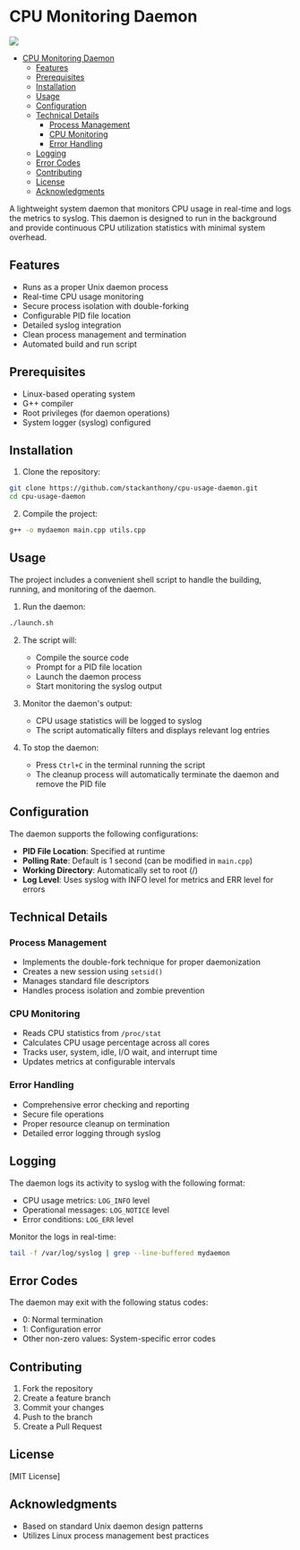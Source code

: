 # CPU Monitoring Daemon
![](https://imgur.com/a/IrAAN67)
<!--toc:start-->

- [CPU Monitoring Daemon](#cpu-monitoring-daemon)
  - [Features](#features)
  - [Prerequisites](#prerequisites)
  - [Installation](#installation)
  - [Usage](#usage)
  - [Configuration](#configuration)
  - [Technical Details](#technical-details)
    - [Process Management](#process-management)
    - [CPU Monitoring](#cpu-monitoring)
    - [Error Handling](#error-handling)
  - [Logging](#logging)
  - [Error Codes](#error-codes)
  - [Contributing](#contributing)
  - [License](#license)
  - [Acknowledgments](#acknowledgments)
  <!--toc:end-->

A lightweight system daemon that monitors CPU usage in real-time and logs the metrics to syslog. This daemon is designed to run in the background and provide continuous CPU utilization statistics with minimal system overhead.

## Features

- Runs as a proper Unix daemon process
- Real-time CPU usage monitoring
- Secure process isolation with double-forking
- Configurable PID file location
- Detailed syslog integration
- Clean process management and termination
- Automated build and run script

## Prerequisites

- Linux-based operating system
- G++ compiler
- Root privileges (for daemon operations)
- System logger (syslog) configured

## Installation

1. Clone the repository:

```bash
git clone https://github.com/stackanthony/cpu-usage-daemon.git
cd cpu-usage-daemon
```

2. Compile the project:

```bash
g++ -o mydaemon main.cpp utils.cpp
```

## Usage

The project includes a convenient shell script to handle the building, running, and monitoring of the daemon.

1. Run the daemon:

```bash
./launch.sh
```

2. The script will:

   - Compile the source code
   - Prompt for a PID file location
   - Launch the daemon process
   - Start monitoring the syslog output

3. Monitor the daemon's output:

   - CPU usage statistics will be logged to syslog
   - The script automatically filters and displays relevant log entries

4. To stop the daemon:
   - Press `Ctrl+C` in the terminal running the script
   - The cleanup process will automatically terminate the daemon and remove the PID file

## Configuration

The daemon supports the following configurations:

- **PID File Location**: Specified at runtime
- **Polling Rate**: Default is 1 second (can be modified in `main.cpp`)
- **Working Directory**: Automatically set to root (/)
- **Log Level**: Uses syslog with INFO level for metrics and ERR level for errors

## Technical Details

### Process Management

- Implements the double-fork technique for proper daemonization
- Creates a new session using `setsid()`
- Manages standard file descriptors
- Handles process isolation and zombie prevention

### CPU Monitoring

- Reads CPU statistics from `/proc/stat`
- Calculates CPU usage percentage across all cores
- Tracks user, system, idle, I/O wait, and interrupt time
- Updates metrics at configurable intervals

### Error Handling

- Comprehensive error checking and reporting
- Secure file operations
- Proper resource cleanup on termination
- Detailed error logging through syslog

## Logging

The daemon logs its activity to syslog with the following format:

- CPU usage metrics: `LOG_INFO` level
- Operational messages: `LOG_NOTICE` level
- Error conditions: `LOG_ERR` level

Monitor the logs in real-time:

```bash
tail -f /var/log/syslog | grep --line-buffered mydaemon
```

## Error Codes

The daemon may exit with the following status codes:

- 0: Normal termination
- 1: Configuration error
- Other non-zero values: System-specific error codes

## Contributing

1. Fork the repository
2. Create a feature branch
3. Commit your changes
4. Push to the branch
5. Create a Pull Request

## License

[MIT License]

## Acknowledgments

- Based on standard Unix daemon design patterns
- Utilizes Linux process management best practices
